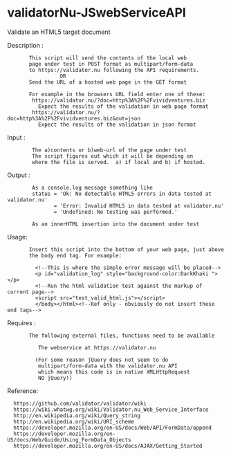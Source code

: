 # validatorNu-JSwebServiceAPI
Validate an HTML5 target document  

 Description :
 
           This script will send the contents of the local web
           page under test in POST format as multipart/form-data
           to https://validator.nu following the API requirements.
					 OR
           Send the URL of a hosted web page in the GET format

           For example in the browsers URL field enter one of these:
            https://validator.nu/?doc=http%3A%2F%2Fvividventures.biz
              Expect the results of the validation in web page format
            https://validator.nu/?doc=http%3A%2F%2Fvividventures.biz&out=json
              Expect the results of the validation in json format
              
   Input  : 
   
            The a)contents or b)web-url of the page under test
            The script figures out which it will be depending on
            where the file is served.  a) if local and b) if hosted.

   Output :
   
            As a console.log message something like
            status = 'Ok: No detectable HTML5 errors in data tested at validator.nu'
                   = 'Error: Invalid HTML5 in data tested at validator.nu'
                   = 'Undefined: No testing was performed.'

            As an innerHTML insertion into the document under test

   Usage:
   
           Insert this script into the bottom of your web page, just above
           the body end tag. For example:

             <!--This is where the simple error message will be placed-->
             <p id="validation_log" style="background-color:DarkKhaki "></p>
             <!--Run the html validation test against the markup of current page-->
             <script src="test_valid_html.js"></script>
             </body></html><!--Ref only - obviously do not insert these end tags-->

   Requires :
   
           The following external files, functions need to be available
           
              The webservice at https://validator.nu

             (For some reason jQuery does not seem to do
              multipart/form-data with the validator.nu API
              which means this code is in native XMLHttpRequest
              NO jQuery!)

   Reference:
   
      https://github.com/validator/validator/wiki
      https://wiki.whatwg.org/wiki/Validator.nu_Web_Service_Interface
      http://en.wikipedia.org/wiki/Query_string
      http://en.wikipedia.org/wiki/URI_scheme
      https://developer.mozilla.org/en-US/docs/Web/API/FormData/append
      https://developer.mozilla.org/en-US/docs/Web/Guide/Using_FormData_Objects
      https://developer.mozilla.org/en-US/docs/AJAX/Getting_Started
